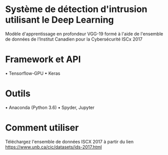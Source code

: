 # Système de détection d'intrusion utilisant le Deep Learning
Modèle d'apprentissage en profondeur VGG-19 formé à l'aide de l'ensemble de données de l’Institut Canadien pour la Cybersécurité ISCx 2017
# Framework et API
•	Tensorflow-GPU
•	Keras
# Outils
•	Anaconda (Python 3.6)
•	Spyder, Jupyter 
# Comment utiliser
Téléchargez l'ensemble de données ISCX 2017 à partir du lien
https://www.unb.ca/cic/datasets/ids-2017.html
